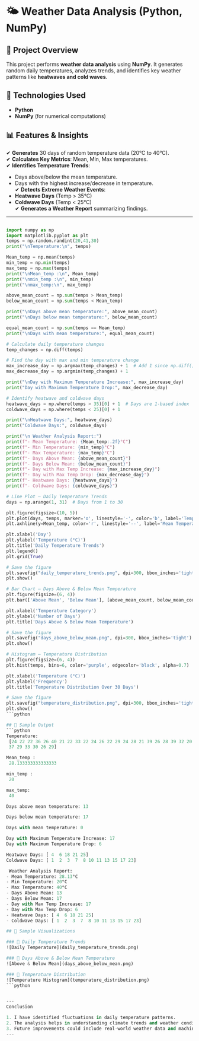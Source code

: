 # 🌤️ Weather Data Analysis (Python, NumPy)

## 📌 Project Overview  
This project performs **weather data analysis** using **NumPy**. It generates random daily temperatures, analyzes trends, and identifies key weather patterns like **heatwaves and cold waves**.  

## 🔧 Technologies Used  
- **Python**  
- **NumPy** (for numerical computations)  

## 📊 Features & Insights  
✔ **Generates** 30 days of random temperature data (20°C to 40°C).  
✔ **Calculates Key Metrics**: Mean, Min, Max temperatures.  
✔ **Identifies Temperature Trends**:  
   - Days above/below the mean temperature.  
   - Days with the highest increase/decrease in temperature.  
✔ **Detects Extreme Weather Events**:  
   - **Heatwave Days** (Temp > 35°C)  
   - **Coldwave Days** (Temp < 25°C)  
✔ **Generates a Weather Report** summarizing findings.  

---

```python

import numpy as np
import matplotlib.pyplot as plt
temps = np.random.randint(20,41,30)
print("\nTemperature:\n", temps)

Mean_temp = np.mean(temps)
min_temp = np.min(temps)
max_temp = np.max(temps)
print("\nMean_temp :\n", Mean_temp)
print("\nmin_temp :\n", min_temp)
print("\nmax_temp:\n", max_temp)

above_mean_count = np.sum(temps > Mean_temp)
below_mean_count = np.sum(temps < Mean_temp)

print("\nDays above mean temperature:", above_mean_count)
print("\nDays below mean temperature:", below_mean_count)

equal_mean_count = np.sum(temps == Mean_temp)
print("\nDays with mean temperature:", equal_mean_count)

# Calculate daily temperature changes
temp_changes = np.diff(temps)

# Find the day with max and min temperature change
max_increase_day = np.argmax(temp_changes) + 1  # Add 1 since np.diff() reduces size by 1
max_decrease_day = np.argmin(temp_changes) + 1

print("\nDay with Maximum Temperature Increase:", max_increase_day)
print("Day with Maximum Temperature Drop:", max_decrease_day)

# Identify heatwave and coldwave days
heatwave_days = np.where(temps > 35)[0] + 1  # Days are 1-based index
coldwave_days = np.where(temps < 25)[0] + 1

print("\nHeatwave Days:", heatwave_days)
print("Coldwave Days:", coldwave_days)

print("\n Weather Analysis Report:")
print(f"- Mean Temperature: {Mean_temp:.2f}°C")
print(f"- Min Temperature: {min_temp}°C")
print(f"- Max Temperature: {max_temp}°C")
print(f"- Days Above Mean: {above_mean_count}")
print(f"- Days Below Mean: {below_mean_count}")
print(f"- Day with Max Temp Increase: {max_increase_day}")
print(f"- Day with Max Temp Drop: {max_decrease_day}")
print(f"- Heatwave Days: {heatwave_days}")
print(f"- Coldwave Days: {coldwave_days}")

# Line Plot – Daily Temperature Trends
days = np.arange(1, 31)  # Days from 1 to 30

plt.figure(figsize=(10, 5))
plt.plot(days, temps, marker='o', linestyle='-', color='b', label='Temperature')
plt.axhline(y=Mean_temp, color='r', linestyle='--', label='Mean Temperature')

plt.xlabel('Day')
plt.ylabel('Temperature (°C)')
plt.title('Daily Temperature Trends')
plt.legend()
plt.grid(True)

# Save the figure
plt.savefig("daily_temperature_trends.png", dpi=300, bbox_inches='tight')
plt.show()

# Bar Chart – Days Above & Below Mean Temperature
plt.figure(figsize=(6, 4))
plt.bar(['Above Mean', 'Below Mean'], [above_mean_count, below_mean_count], color=['green', 'red'])

plt.xlabel('Temperature Category')
plt.ylabel('Number of Days')
plt.title('Days Above & Below Mean Temperature')

# Save the figure
plt.savefig("days_above_below_mean.png", dpi=300, bbox_inches='tight')
plt.show()

# Histogram – Temperature Distribution
plt.figure(figsize=(6, 4))
plt.hist(temps, bins=6, color='purple', edgecolor='black', alpha=0.7)

plt.xlabel('Temperature (°C)')
plt.ylabel('Frequency')
plt.title('Temperature Distribution Over 30 Days')

# Save the figure
plt.savefig("temperature_distribution.png", dpi=300, bbox_inches='tight')
plt.show()
```python

## 📸 Sample Output  
```python
Temperature:
 [24 22 22 36 26 40 21 22 33 22 24 26 22 29 24 28 21 39 26 28 39 32 20 34
 37 29 33 30 26 29]

Mean_temp :
 28.133333333333333

min_temp :
 20

max_temp:
 40

Days above mean temperature: 13

Days below mean temperature: 17

Days with mean temperature: 0

Day with Maximum Temperature Increase: 17
Day with Maximum Temperature Drop: 6

Heatwave Days: [ 4  6 18 21 25]
Coldwave Days: [ 1  2  3  7  8 10 11 13 15 17 23]

 Weather Analysis Report:
- Mean Temperature: 28.13°C
- Min Temperature: 20°C
- Max Temperature: 40°C
- Days Above Mean: 13
- Days Below Mean: 17
- Day with Max Temp Increase: 17
- Day with Max Temp Drop: 6
- Heatwave Days: [ 4  6 18 21 25]
- Coldwave Days: [ 1  2  3  7  8 10 11 13 15 17 23]

## 📸 Sample Visualizations  

### 🔹 Daily Temperature Trends  
![Daily Temperature](daily_temperature_trends.png)  

### 🔹 Days Above & Below Mean Temperature  
![Above & Below Mean](days_above_below_mean.png)  

### 🔹 Temperature Distribution  
![Temperature Histogram](temperature_distribution.png)  
```python


---
Conclusion

1. I have identified fluctuations in daily temperature patterns.
2. The analysis helps in understanding climate trends and weather conditions.
3. Future improvements could include real-world weather data and machine learning models for temperature forecasting.
---

